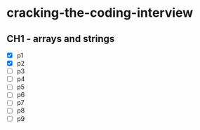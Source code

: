 # cracking-the-coding-interview

## CH1 - arrays and strings
- [X] p1
- [X] p2
- [ ] p3
- [ ] p4
- [ ] p5
- [ ] p6
- [ ] p7
- [ ] p8
- [ ] p9